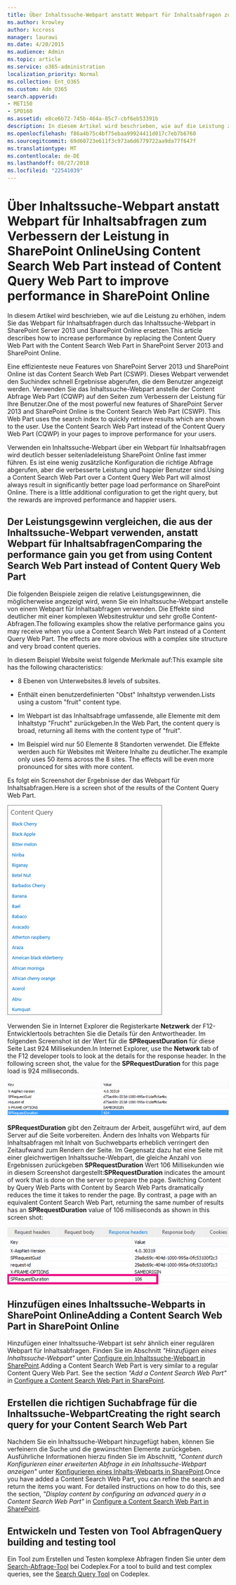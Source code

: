 ```yaml
---
title: Über Inhaltssuche-Webpart anstatt Webpart für Inhaltsabfragen zum Verbessern der Leistung in SharePoint Online
ms.author: krowley
author: kccross
manager: laurawi
ms.date: 4/20/2015
ms.audience: Admin
ms.topic: article
ms.service: o365-administration
localization_priority: Normal
ms.collection: Ent_O365
ms.custom: Adm_O365
search.appverid:
- MET150
- SPO160
ms.assetid: e8ce6b72-745b-464a-85c7-cbf6eb53391b
description: In diesem Artikel wird beschrieben, wie auf die Leistung zu erhöhen, indem Sie das Webpart für Inhaltsabfragen durch das Inhaltssuche-Webpart in SharePoint Server 2013 und SharePoint Online ersetzen.
ms.openlocfilehash: f86a4b75c4bf75ebaa99924411d017c7eb7b6760
ms.sourcegitcommit: 69d60723e611f3c973a6d6779722aa9da77f647f
ms.translationtype: MT
ms.contentlocale: de-DE
ms.lasthandoff: 08/27/2018
ms.locfileid: "22541039"
---
```

# <a name="using-content-search-web-part-instead-of-content-query-web-part-to-improve-performance-in-sharepoint-online"></a><span data-ttu-id="7ff37-103">Über Inhaltssuche-Webpart anstatt Webpart für Inhaltsabfragen zum Verbessern der Leistung in SharePoint Online</span><span class="sxs-lookup"><span data-stu-id="7ff37-103">Using Content Search Web Part instead of Content Query Web Part to improve performance in SharePoint Online</span></span>

<span data-ttu-id="7ff37-104">In diesem Artikel wird beschrieben, wie auf die Leistung zu erhöhen, indem Sie das Webpart für Inhaltsabfragen durch das Inhaltssuche-Webpart in SharePoint Server 2013 und SharePoint Online ersetzen.</span><span class="sxs-lookup"><span data-stu-id="7ff37-104">This article describes how to increase performance by replacing the Content Query Web Part with the Content Search Web Part in SharePoint Server 2013 and SharePoint Online.</span></span>
  
<span data-ttu-id="7ff37-p101">Eine effizienteste neue Features von SharePoint Server 2013 und SharePoint Online ist das Content Search Web Part (CSWP). Dieses Webpart verwendet den Suchindex schnell Ergebnisse abgerufen, die dem Benutzer angezeigt werden. Verwenden Sie das Inhaltssuche-Webpart anstelle der Content Abfrage Web Part (CQWP) auf den Seiten zum Verbessern der Leistung für Ihre Benutzer.</span><span class="sxs-lookup"><span data-stu-id="7ff37-p101">One of the most powerful new features of SharePoint Server 2013 and SharePoint Online is the Content Search Web Part (CSWP). This Web Part uses the search index to quickly retrieve results which are shown to the user. Use the Content Search Web Part instead of the Content Query Web Part (CQWP) in your pages to improve performance for your users.</span></span>
  
<span data-ttu-id="7ff37-p102">Verwenden ein Inhaltssuche-Webpart über ein Webpart für Inhaltsabfragen wird deutlich besser seitenladeleistung SharePoint Online fast immer führen. Es ist eine wenig zusätzliche Konfiguration die richtige Abfrage abgerufen, aber die verbesserte Leistung und happier Benutzer sind.</span><span class="sxs-lookup"><span data-stu-id="7ff37-p102">Using a Content Search Web Part over a Content Query Web Part will almost always result in significantly better page load performance on SharePoint Online. There is a little additional configuration to get the right query, but the rewards are improved performance and happier users.</span></span>
  
## <a name="comparing-the-performance-gain-you-get-from-using-content-search-web-part-instead-of-content-query-web-part"></a><span data-ttu-id="7ff37-110">Der Leistungsgewinn vergleichen, die aus der Inhaltssuche-Webpart verwenden, anstatt Webpart für Inhaltsabfragen</span><span class="sxs-lookup"><span data-stu-id="7ff37-110">Comparing the performance gain you get from using Content Search Web Part instead of Content Query Web Part</span></span>

<span data-ttu-id="7ff37-p103">Die folgenden Beispiele zeigen die relative Leistungsgewinnen, die möglicherweise angezeigt wird, wenn Sie ein Inhaltssuche-Webpart anstelle von einem Webpart für Inhaltsabfragen verwenden. Die Effekte sind deutlicher mit einer komplexen Websitestruktur und sehr große Content-Abfragen.</span><span class="sxs-lookup"><span data-stu-id="7ff37-p103">The following examples show the relative performance gains you may receive when you use a Content Search Web Part instead of a Content Query Web Part. The effects are more obvious with a complex site structure and very broad content queries.</span></span>
  
<span data-ttu-id="7ff37-113">In diesem Beispiel Website weist folgende Merkmale auf:</span><span class="sxs-lookup"><span data-stu-id="7ff37-113">This example site has the following characteristics:</span></span>
  
- <span data-ttu-id="7ff37-114">8 Ebenen von Unterwebsites.</span><span class="sxs-lookup"><span data-stu-id="7ff37-114">8 levels of subsites.</span></span>
    
- <span data-ttu-id="7ff37-115">Enthält einen benutzerdefinierten "Obst" Inhaltstyp verwenden.</span><span class="sxs-lookup"><span data-stu-id="7ff37-115">Lists using a custom "fruit" content type.</span></span>
    
- <span data-ttu-id="7ff37-116">Im Webpart ist das Inhaltsabfrage umfassende, alle Elemente mit dem Inhaltstyp "Frucht" zurückgeben.</span><span class="sxs-lookup"><span data-stu-id="7ff37-116">In the Web Part, the content query is broad, returning all items with the content type of "fruit".</span></span>
    
- <span data-ttu-id="7ff37-p104">Im Beispiel wird nur 50 Elemente 8 Standorten verwendet. Die Effekte werden auch für Websites mit Weitere Inhalte zu deutlicher.</span><span class="sxs-lookup"><span data-stu-id="7ff37-p104">The example only uses 50 items across the 8 sites. The effects will be even more pronounced for sites with more content.</span></span>
    
<span data-ttu-id="7ff37-119">Es folgt ein Screenshot der Ergebnisse der das Webpart für Inhaltsabfragen.</span><span class="sxs-lookup"><span data-stu-id="7ff37-119">Here is a screen shot of the results of the Content Query Web Part.</span></span>
  
![Grafische Darstellung der Inhaltsabfrage-Webparts](media/b3d41f20-dfe5-46ed-9c0a-31057e82de33.png)
  
<span data-ttu-id="7ff37-p105">Verwenden Sie in Internet Explorer die Registerkarte **Netzwerk** der F12-Entwicklertools betrachten Sie die Details für den Antwortheader. Im folgenden Screenshot ist der Wert für die **SPRequestDuration** für diese Seite Last 924 Millisekunden.</span><span class="sxs-lookup"><span data-stu-id="7ff37-p105">In Internet Explorer, use the **Network** tab of the F12 developer tools to look at the details for the response header. In the following screen shot, the value for the **SPRequestDuration** for this page load is 924 milliseconds.</span></span> 
  
![Screenshot mit Anforderungsdauer von 924](media/343571f2-a249-4de2-bc11-2cee93498aea.png)
  
 <span data-ttu-id="7ff37-p106">**SPRequestDuration** gibt den Zeitraum der Arbeit, ausgeführt wird, auf dem Server auf die Seite vorbereiten. Ändern des Inhalts von Webparts für Inhaltsabfragen mit Inhalt von Suchwebparts erheblich verringert den Zeitaufwand zum Rendern der Seite. Im Gegensatz dazu hat eine Seite mit einer gleichwertigen Inhaltssuche-Webpart, die gleiche Anzahl von Ergebnissen zurückgeben **SPRequestDuration** Wert 106 Millisekunden wie in diesem Screenshot dargestellt:</span><span class="sxs-lookup"><span data-stu-id="7ff37-p106">**SPRequestDuration** indicates the amount of work that is done on the server to prepare the page. Switching Content by Query Web Parts with Content by Search Web Parts dramatically reduces the time it takes to render the page. By contrast, a page with an equivalent Content Search Web Part, returning the same number of results has an **SPRequestDuration** value of 106 milliseconds as shown in this screen shot:</span></span> 
  
![Screenshot mit Anforderungsdauer von 106](media/b46387ac-660d-4e5e-a11c-cc430e912962.png)
  
## <a name="adding-a-content-search-web-part-in-sharepoint-online"></a><span data-ttu-id="7ff37-128">Hinzufügen eines Inhaltssuche-Webparts in SharePoint Online</span><span class="sxs-lookup"><span data-stu-id="7ff37-128">Adding a Content Search Web Part in SharePoint Online</span></span>

<span data-ttu-id="7ff37-p107">Hinzufügen einer Inhaltssuche-Webpart ist sehr ähnlich einer regulären Webpart für Inhaltsabfragen. Finden Sie im Abschnitt *"Hinzufügen eines Inhaltssuche-Webpart"* unter [Configure ein Inhaltssuche-Webpart in SharePoint](https://support.office.com/article/Configure-a-Content-Search-Web-Part-in-SharePoint-0dc16de1-dbe4-462b-babb-bf8338c36c9a).</span><span class="sxs-lookup"><span data-stu-id="7ff37-p107">Adding a Content Search Web Part is very similar to a regular Content Query Web Part. See the section  *"Add a Content Search Web Part"*  in [Configure a Content Search Web Part in SharePoint](https://support.office.com/article/Configure-a-Content-Search-Web-Part-in-SharePoint-0dc16de1-dbe4-462b-babb-bf8338c36c9a).</span></span>
  
## <a name="creating-the-right-search-query-for-your-content-search-web-part"></a><span data-ttu-id="7ff37-131">Erstellen die richtigen Suchabfrage für die Inhaltssuche-Webpart</span><span class="sxs-lookup"><span data-stu-id="7ff37-131">Creating the right search query for your Content Search Web Part</span></span>

<span data-ttu-id="7ff37-p108">Nachdem Sie ein Inhaltssuche-Webpart hinzugefügt haben, können Sie verfeinern die Suche und die gewünschten Elemente zurückgeben. Ausführliche Informationen hierzu finden Sie im Abschnitt, *"Content durch Konfigurieren einer erweiterten Abfrage in ein Inhaltssuche-Webpart anzeigen"* unter [Konfigurieren eines Inhalts-Webparts in SharePoint](https://support.office.com/article/Configure-a-Content-Search-Web-Part-in-SharePoint-0dc16de1-dbe4-462b-babb-bf8338c36c9a).</span><span class="sxs-lookup"><span data-stu-id="7ff37-p108">Once you have added a Content Search Web Part, you can refine the search and return the items you want. For detailed instructions on how to do this, see the section,  *"Display content by configuring an advanced query in a Content Search Web Part"*  in [Configure a Content Search Web Part in SharePoint](https://support.office.com/article/Configure-a-Content-Search-Web-Part-in-SharePoint-0dc16de1-dbe4-462b-babb-bf8338c36c9a).</span></span>
  
## <a name="query-building-and-testing-tool"></a><span data-ttu-id="7ff37-134">Entwickeln und Testen von Tool Abfragen</span><span class="sxs-lookup"><span data-stu-id="7ff37-134">Query building and testing tool</span></span>

<span data-ttu-id="7ff37-135">Ein Tool zum Erstellen und Testen komplexe Abfragen finden Sie unter dem [Search-Abfrage-Tool](https://sp2013searchtool.codeplex.com/) bei Codeplex.</span><span class="sxs-lookup"><span data-stu-id="7ff37-135">For a tool to build and test complex queries, see the [Search Query Tool](https://sp2013searchtool.codeplex.com/) on Codeplex.</span></span> 
  

